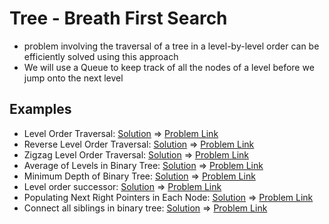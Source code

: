 # Tree - Breath First Search

- problem involving the traversal of a tree in a level-by-level order can be efficiently solved using this approach
- We will use a Queue to keep track of all the nodes of a level before we jump onto the next level

## Examples
- Level Order Traversal: [Solution](/src/tree-breath-first-search/level-order-traversal.ts) => [Problem Link](https://leetcode.com/problems/binary-tree-level-order-traversal/)
- Reverse Level Order Traversal: [Solution](/src/tree-breath-first-search/reverse-level-order-traversal.ts) => [Problem Link](https://leetcode.com/problems/binary-tree-level-order-traversal-ii/)
- Zigzag Level Order Traversal: [Solution](/src/tree-breath-first-search/zigzag-level-order.ts) => [Problem Link](https://leetcode.com/problems/binary-tree-zigzag-level-order-traversal/)
- Average of Levels in Binary Tree: [Solution](/src/tree-breath-first-search/level-averages.ts) => [Problem Link](https://leetcode.com/problems/average-of-levels-in-binary-tree/)
- Minimum Depth of Binary Tree: [Solution](/src/tree-breath-first-search/minimum-depth-binary-tree.ts) => [Problem Link](https://leetcode.com/problems/minimum-depth-of-binary-tree/)
- Level order successor: [Solution](/src/tree-breath-first-search/level-order-successor.ts) => [Problem Link](https://www.geeksforgeeks.org/level-order-successor-of-a-node-in-binary-tree/)
- Populating Next Right Pointers in Each Node: [Solution](/src/tree-breath-first-search/populate-next-pointers.ts) => [Problem Link](https://leetcode.com/problems/populating-next-right-pointers-in-each-node/)
- Connect all siblings in binary tree: [Solution](/src/tree-breath-first-search/connect-all-siblings.ts) => [Problem Link](https://www.educative.io/courses/grokking-the-coding-interview/NE5109Jl02v)
